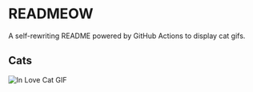 # READMEOW

A self-rewriting README powered by GitHub Actions to display cat gifs.

## Cats

![In Love Cat GIF](https://media2.giphy.com/media/v1.Y2lkPTlhY2QwMmRhazdjbGh5ejgxN25nYnFpMm8yYWgwZXduZWFnNTh0eTFqdTdydmM3ZCZlcD12MV9naWZzX3NlYXJjaCZjdD1n/MDJ9IbxxvDUQM/200.gif)
